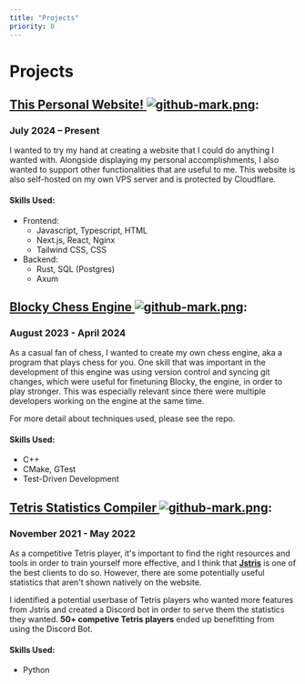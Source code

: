 ```yaml
---
title: "Projects"
priority: 0
---
```

# **Projects**

## [**This Personal Website!** ![github-mark.png](/github-mark.png "Github Redirect")](https://github.com/knguy22/personal-website):
### July 2024 – Present

I wanted to try my hand at creating a website that I could do anything I wanted with. Alongside displaying my personal accomplishments, I also wanted to support other functionalities that are useful to me. This website is also self-hosted on my own VPS server and is protected by Cloudflare.

#### Skills Used: 
* Frontend:
  * Javascript, Typescript, HTML
  * Next.js, React, Nginx
  * Tailwind CSS, CSS
* Backend:
  * Rust, SQL (Postgres)
  * Axum

## [**Blocky Chess Engine** ![github-mark.png](/github-mark.png "Github Redirect")](https://github.com/knguy22/Blocky-Chess-Engine): 
### August 2023 - April 2024

As a casual fan of chess, I wanted to create my own chess engine, aka a program that plays chess for you. One skill that was important in the development of this engine was using version control and syncing git changes, which were useful for finetuning Blocky, the engine, in order to play stronger. This was especially relevant since there were multiple developers working on the engine at the same time.

For more detail about techniques used, please see the repo.

#### Skills Used:
* C++
* CMake, GTest
* Test-Driven Development

## [**Tetris Statistics Compiler** ![github-mark.png](/github-mark.png "Github Redirect")](https://github.com/knguy22/Jstris-Stats-Discord-Bot): 
### November 2021 - May 2022

As a competitive Tetris player, it's important to find the right resources and tools in order to train yourself more effective, and I think that [**Jstris**](https://jstris.jezevec10.com) is one of the best clients to do so. However, there are some potentially useful statistics that aren't shown natively on the website.

I identified a potential userbase of Tetris players who wanted more features from Jstris and created a Discord bot in order to serve them the statistics they wanted. **50+ competive Tetris players** ended up benefitting from using the Discord Bot. 

#### Skills Used:
* Python
